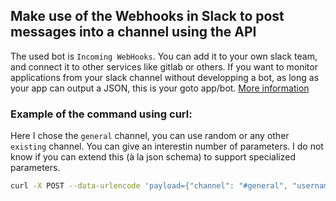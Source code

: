 ## Make use of the Webhooks in Slack to post messages into a channel using the API
The used bot is `Incoming WebHooks`. You can add it to your own slack team, and connect it to other services like gitlab or others. If you want to monitor applications from your slack channel without developping a bot, as long as your app can output a JSON, this is your goto app/bot.
[More information](https://ardinghelli.slack.com/services/B2Q8MB75G?added=1)
### Example of the command using curl:
Here I chose the `general` channel, you can use random or any other `existing` channel. You can give an interestin number of parameters. I do not know if you can extend this (à la json schema) to support specialized parameters.
```bash
curl -X POST --data-urlencode 'payload={"channel": "#general", "username": "webhookbot", "text": "Je poste ce message depuis un Curl de mon terminal. Il utilise un bot appele webhookbot.", "icon_emoji": ":ghost:"}' https://hooks.slack.com/services/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
```
